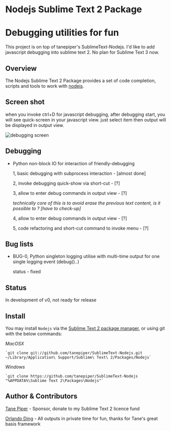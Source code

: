 Nodejs Sublime Text 2 Package
=============================

# Debugging utilities for fun

This project is on top of tanepiper's SublimeText-Nodejs. I'd like to add javascript debugging into sublime text 2. No plan for Sublime Text 3 now.

Overview
--------
The Nodejs Sublime Text 2 Package provides a set of code completion, scripts and tools to work with
[nodejs](http://nodejs.org).

Screen shot
--------------
when you invoke ctrl+D for javascript debugging, after debugging start, you will see quick-screen in your javascript view. just select item then output will be displayed in output view.

![debugging screen](https://raw.github.com/llv22/SublimeText-Nodejs/master/screenshots/Screenshot.jpg)

Debugging
---------------
* Python non-block IO for interaction of friendly-debugging
  
  1, basic debugging with subprocess interaction - [almost done]
  
  2, invoke debugging quick-show via short-cut - [?]
  
  3, allow to enter debug commands in output view - [?]

	*technically core of this is to avoid erase the previous text content, is it possible to ? [have to check-up]*
  
  4, allow to enter debug commands in output view - [?]
  
  5, code refactoring and short-cut command to invoke menu - [?]

Bug lists
---------------
* BUG-0, Python singleton logging utilise with multi-time output for one single logging event (debug()..)

  status - fixed

Status
--------------
In development of v0, not ready for release

Install
-------
You may install `Nodejs` via the [Sublime Text 2 package manager](http://wbond.net/sublime_packages/package_control),
or using git with the below commands:

*MacOSX*

    `git clone git://github.com/tanepiper/SublimeText-Nodejs.git ~/Library/Application\ Support/Sublime\ Text\ 2/Packages/Nodejs`

*Windows*

    `git clone https://github.com/tanepiper/SublimeText-Nodejs "%APPDATA%\Sublime Text 2\Packages\Nodejs"`

Author & Contributors
----------------------
[Tane Piper](http://twitter.com/tanepiper) - Sponsor, donate to my Sublime Text 2 licence fund

[Orlando Ding](http://weibo.com/orlando22) - All outputs in private time for fun, thanks for Tane's great basis framework

